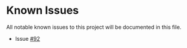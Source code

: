 # Known Issues
All notable known issues to this project will be documented in this file.


* Issue [#92](https://github.com/j3-signalroom/ccaf-tableflow-aws_glue-snowflake-kickstarter/issues/92)